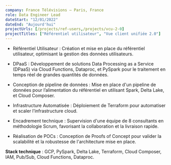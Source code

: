 ```yaml
---
company: France Télévisions – Paris, France
role: Data Engineer Lead
dateStart: "12/01/2022"
dateEnd: "Aujourd'hui"
projectUrls: [/projects/ref-users,/projects/vcu-2-0]
projectTitles: ["Référentiel utilisateur", "Vue client unifiée 2.0"]
---
```


*   Référentiel Utilisateur : Création et mise en place du référentiel utilisateur, optimisant la gestion des données utilisateurs.

*   DPaaS : Développement de solutions Data Processing as a Service (DPaaS) via Cloud Functions, Dataproc, et PySpark pour le traitement en temps réel de grandes quantités de données.

*   Conception de pipeline de données : Mise en place d'un pipeline de données pour l’alimentation du référentiel en utilisant Spark, Delta Lake, et Cloud Composer.

*   Infrastructure Automatisée : Déploiement de Terraform pour automatiser et scaler l’infrastructure cloud.

*   Encadrement technique : Supervision d'une équipe de 8 consultants en méthodologie Scrum, favorisant la collaboration et la livraison rapide.

*   Réalisation de POCs : Conception de Proofs of Concept pour valider la scalabilité et la robustesse de l'architecture mise en place.

**Stack technique** : GCP, PySpark, Delta Lake, Terraform, Cloud Composer, IAM, Pub/Sub, Cloud Functions, Dataproc.